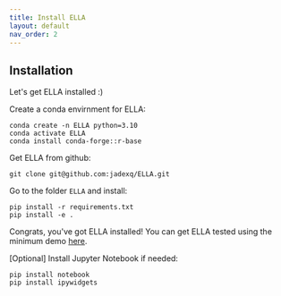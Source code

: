 ```yaml
---
title: Install ELLA
layout: default
nav_order: 2
---
```


## Installation

Let's get ELLA installed :)

Create a conda envirnment for ELLA:

```
conda create -n ELLA python=3.10
conda activate ELLA
conda install conda-forge::r-base
```

Get ELLA from github:

```
git clone git@github.com:jadexq/ELLA.git
```

Go to the folder `ELLA` and install:

```
pip install -r requirements.txt
pip install -e .
```

Congrats, you've got ELLA installed! You can get ELLA tested using the minimum demo [here](https://jadexq.github.io/ELLA/demo.html).

[Optional] Install Jupyter Notebook if needed:

```
pip install notebook
pip install ipywidgets
```



